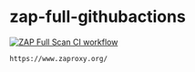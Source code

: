 # zap-full-githubactions  
[![ZAP Full Scan CI workflow](https://github.com/githubfoam/zap-full-githubactions/actions/workflows/zap-full-scan-workflow.yml/badge.svg?branch=main)](https://github.com/githubfoam/zap-full-githubactions/actions/workflows/zap-full-scan-workflow.yml)  
~~~
https://www.zaproxy.org/
~~~
